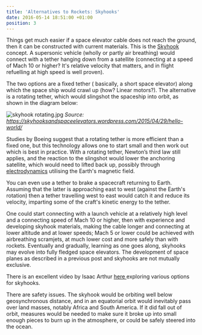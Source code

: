 ```yaml
---
title: 'Alternatives to Rockets: Skyhooks'
date: 2016-05-14 18:51:00 +01:00
position: 3
---
```


Things get much easier if a space elevator cable does not reach the ground, then it can be constructed with current materials. This is the [Skyhook](https://en.wikipedia.org/wiki/Skyhook_(structure)) concept. A supersonic vehicle (wholly or partly air breathing) would connect with a tether hanging down from a satellite  (connecting at a speed of Mach 10 or higher? It's relative velocity that matters, and in flight refuelling at high speed is well proven).

The two options are a fixed tether ( basically, a short space elevator) along which the space ship would crawl up (how? Linear motors?). The alternative is a rotating tether, which would slingshot the spaceship into orbit, as shown in the diagram below:

![skyhook rotating.jpg](/uploads/skyhook%20rotating.jpg)
*Source: https://skyhooksandspaceelevators.wordpress.com/2015/04/29/hello-world/*

Studies by Boeing suggest that a rotating tether is more efficient than a fixed one, but this technology allows one to start small and then work out which is best in practice. With a rotating tether, Newton’s third law still applies, and the reaction to the slingshot would lower the anchoring satellite, which would need to lifted back up, possibly through [electrodynamics](http://www.space.com/521-electrodynamic-tethers-swing.html) utilising the Earth's magnetic field. 

You can even use a tether to brake a spacecraft returning to Earth. Assuming that the latter is approaching east to west (against the Earth's rotation) then a tether travelling west to east would catch it and reduce its velocity, imparting some of the craft's kinetic energy to the tether. 

One could start connecting with a launch vehicle at a relatively high level and a connecting speed of Mach 10 or higher, then with experience and developing skyhook materials, making the cable longer and connecting at lower altitude and at lower speeds; Mach 5 or lower could be achieved with airbreathing scramjets, at much lower cost and more safely than with rockets. Eventually and gradually, learning as one goes along, skyhooks may evolve into fully fledged space elevators. The development of space planes as described in a previous post and skyhooks are not mutually exclusive. 

There is an excellent video by Isaac Arthur [here
](https://www.youtube.com/watch?v=TlpFzn_Y-F0) exploring various options for skyhooks. 


There are safety issues. The skyhook would be orbiting well below geosynchronous distance, and in an equatorial orbit would inevitably pass over land masses, notably Africa and South America. If it did fall out of orbit, measures would be needed to make sure it broke up into small enough pieces to burn up in the atmosphere, or could be safely steered into the ocean. 